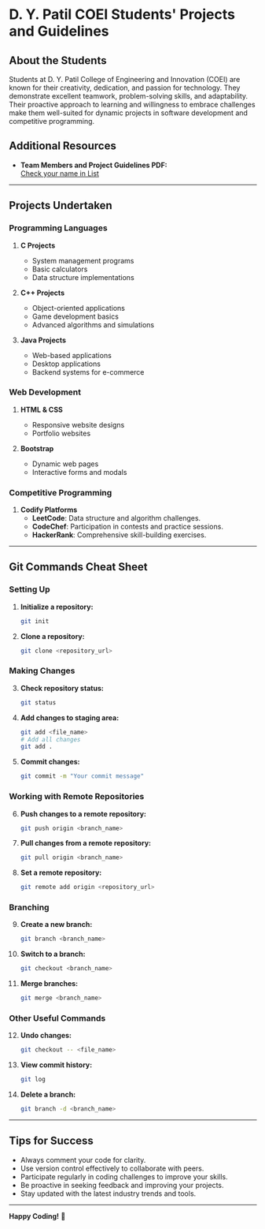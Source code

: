 # D. Y. Patil COEI Students' Projects and Guidelines

## About the Students

Students at D. Y. Patil College of Engineering and Innovation (COEI) are known for their creativity, dedication, and passion for technology. They demonstrate excellent teamwork, problem-solving skills, and adaptability. Their proactive approach to learning and willingness to embrace challenges make them well-suited for dynamic projects in software development and competitive programming.

## Additional Resources

- **Team Members and Project Guidelines PDF:**  
  [Check your name in List](https://drive.google.com/file/d/1cSxpJSVcxCUac94TaTGKdpgFY_F9Uyc8/view?usp=drive_link)


---

## Projects Undertaken

### Programming Languages

1. **C Projects**
   - System management programs
   - Basic calculators
   - Data structure implementations

2. **C++ Projects**
   - Object-oriented applications
   - Game development basics
   - Advanced algorithms and simulations

3. **Java Projects**
   - Web-based applications
   - Desktop applications
   - Backend systems for e-commerce

### Web Development

1. **HTML & CSS**
   - Responsive website designs
   - Portfolio websites

2. **Bootstrap**
   - Dynamic web pages
   - Interactive forms and modals

### Competitive Programming

1. **Codify Platforms**
   - **LeetCode**: Data structure and algorithm challenges.
   - **CodeChef**: Participation in contests and practice sessions.
   - **HackerRank**: Comprehensive skill-building exercises.

---

## Git Commands Cheat Sheet

### Setting Up
1. **Initialize a repository:**
   ```bash
   git init
   ```

2. **Clone a repository:**
   ```bash
   git clone <repository_url>
   ```

### Making Changes
3. **Check repository status:**
   ```bash
   git status
   ```

4. **Add changes to staging area:**
   ```bash
   git add <file_name>
   # Add all changes
   git add .
   ```

5. **Commit changes:**
   ```bash
   git commit -m "Your commit message"
   ```

### Working with Remote Repositories
6. **Push changes to a remote repository:**
   ```bash
   git push origin <branch_name>
   ```

7. **Pull changes from a remote repository:**
   ```bash
   git pull origin <branch_name>
   ```

8. **Set a remote repository:**
   ```bash
   git remote add origin <repository_url>
   ```

### Branching
9. **Create a new branch:**
   ```bash
   git branch <branch_name>
   ```

10. **Switch to a branch:**
    ```bash
    git checkout <branch_name>
    ```

11. **Merge branches:**
    ```bash
    git merge <branch_name>
    ```

### Other Useful Commands
12. **Undo changes:**
    ```bash
    git checkout -- <file_name>
    ```

13. **View commit history:**
    ```bash
    git log
    ```

14. **Delete a branch:**
    ```bash
    git branch -d <branch_name>
    ```

---

## Tips for Success
- Always comment your code for clarity.
- Use version control effectively to collaborate with peers.
- Participate regularly in coding challenges to improve your skills.
- Be proactive in seeking feedback and improving your projects.
- Stay updated with the latest industry trends and tools.

---

**Happy Coding!** 🚀
